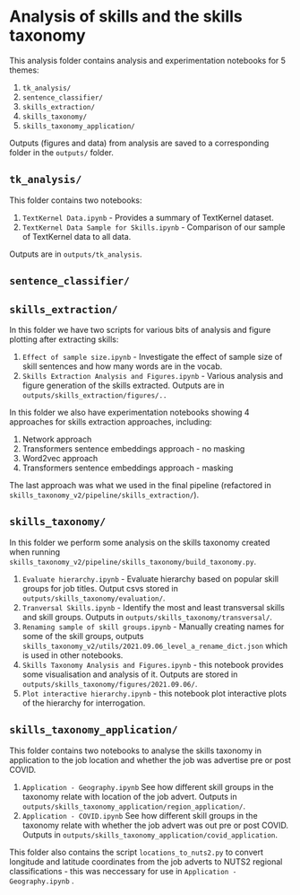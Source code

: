 # Analysis of skills and the skills taxonomy

This analysis folder contains analysis and experimentation notebooks for 5 themes:
1. `tk_analysis/`
2. `sentence_classifier/`
3. `skills_extraction/`
4. `skills_taxonomy/`
5. `skills_taxonomy_application/`

Outputs (figures and data) from analysis are saved to a corresponding folder in the `outputs/` folder.

## `tk_analysis/`

This folder contains two notebooks:
1. `TextKernel Data.ipynb` - Provides a summary of TextKernel dataset.
2. `TextKernel Data Sample for Skills.ipynb` - Comparison of our sample of TextKernel data to all data.

Outputs are in `outputs/tk_analysis`.

## `sentence_classifier/`

## `skills_extraction/`

In this folder we have two scripts for various bits of analysis and figure plotting after extracting skills:
1. `Effect of sample size.ipynb` - Investigate the effect of sample size of skill sentences and how many words are in the vocab.
2. `Skills Extraction Analysis and Figures.ipynb` - Various analysis and figure generation of the skills extracted. Outputs are in `outputs/skills_extraction/figures/..`

In this folder we also have experimentation notebooks showing 4 approaches for skills extraction approaches, including:
1. Network approach
2. Transformers sentence embeddings approach - no masking
3. Word2vec approach
4. Transformers sentence embeddings approach - masking

The last approach was what we used in the final pipeline (refactored in `skills_taxonomy_v2/pipeline/skills_extraction/`).

## `skills_taxonomy/`

In this folder we perform some analysis on the skills taxonomy created when running `skills_taxonomy_v2/pipeline/skills_taxonomy/build_taxonomy.py`.

1. `Evaluate hierarchy.ipynb` - Evaluate hierarchy based on popular skill groups for job titles. Output csvs stored in `outputs/skills_taxonomy/evaluation/`.
2. `Tranversal Skills.ipynb` - Identify the most and least transversal skills and skill groups. Outputs in `outputs/skills_taxonomy/transversal/`.
3. `Renaming sample of skill groups.ipynb` - Manually creating names for some of the skill groups, outputs `skills_taxonomy_v2/utils/2021.09.06_level_a_rename_dict.json` which is used in other notebooks.
4. `Skills Taxonomy Analysis and Figures.ipynb` - this notebook provides some visualisation and analysis of it. Outputs are stored in `outputs/skills_taxonomy/figures/2021.09.06/`.
5. `Plot interactive hierarchy.ipynb` - this notebook plot interactive plots of the hierarchy for interrogation.

## `skills_taxonomy_application/`

This folder contains two notebooks to analyse the skills taxonomy in application to the job location and whether the job was advertise pre or post COVID.

1. `Application - Geography.ipynb` See how different skill groups in the taxonomy relate with location of the job advert. Outputs in `outputs/skills_taxonomy_application/region_application/`.
2. `Application - COVID.ipynb` See how different skill groups in the taxonomy relate with whether the job advert was out pre or post COVID. Outputs in `outputs/skills_taxonomy_application/covid_application`.

This folder also contains the script `locations_to_nuts2.py` to convert longitude and latitude coordinates from the job adverts to NUTS2 regional classifications - this was neccessary for use in `Application - Geography.ipynb` .

